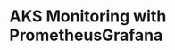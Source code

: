 # AKS Monitoring with PrometheusGrafana                                                                                                                                                                                                                                                                                                                                                                                                                                                                                                                  
